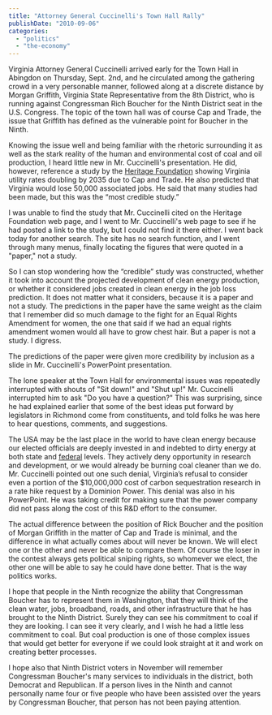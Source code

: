 ```yaml
---
title: "Attorney General Cuccinelli's Town Hall Rally"
publishDate: "2010-09-06"
categories: 
  - "politics"
  - "the-economy"
---
```


Virginia Attorney General Cuccinelli arrived early for the Town Hall in Abingdon on Thursday, Sept. 2nd, and he circulated among the gathering crowd in a very personable manner, followed along at a discrete distance by Morgan Griffith, Virginia State Representative from the 8th District, who is running against Congressman Rich Boucher for the Ninth District seat in the U.S. Congress. The topic of the town hall was of course Cap and Trade, the issue that Griffith has defined as the vulnerable point for Boucher in the Ninth.

Knowing the issue well and being familiar with the rhetoric surrounding it as well as the stark reality of the human and environmental cost of coal and oil production, I heard little new in Mr. Cuccinelli's presentation. He did, however, reference a study by the [Heritage Foundation](http://www.heritage.org/) showing Virginia utility rates doubling by 2035 due to Cap and Trade. He also predicted that Virginia would lose 50,000 associated jobs. He said that many studies had been made, but this was the “most credible study.”

I was unable to find the study that Mr. Cuccinelli cited on the Heritage Foundation web page, and I went to Mr. Cuccinelli's web page to see if he had posted a link to the study, but I could not find it there either. I went back today for another search. The site has no search function, and I went through many menus, finally locating the figures that were quoted in a "paper," not a study.

So I can stop wondering how the “credible” study was constructed, whether it took into account the projected development of clean energy production, or whether it considered jobs created in clean energy in the job loss prediction. It does not matter what it considers, because it is a paper and not a study. The predictions in the paper have the same weight as the claim that I remember did so much damage to the fight for an Equal Rights Amendment for women, the one that said if we had an equal rights amendment women would all have to grow chest hair. But a paper is not a study. I digress.

The predictions of the paper were given more credibility by inclusion as a slide in Mr. Cuccinelli's PowerPoint presentation.

The lone speaker at the Town Hall for environmental issues was repeatedly interrupted with shouts of "Sit down!" and "Shut up!" Mr. Cuccinelli interrupted him to ask "Do you have a question?" This was surprising, since he had explained earlier that some of the best ideas put forward by legislators in Richmond come from constituents, and told folks he was here to hear questions, comments, and suggestions.

The USA may be the last place in the world to have clean energy because our elected officials are deeply invested in and indebted to dirty energy at both state and [federal](http://dirtyenergymoney.com/index.php) levels. They actively deny opportunity in research and development, or we would already be burning coal cleaner than we do. Mr. Cuccinelli pointed out one such denial, Virginia’s refusal to consider even a portion of the $10,000,000 cost of carbon sequestration research in a rate hike request by a Dominion Power. This denial was also in his PowerPoint. He was taking credit for making sure that the power company did not pass along the cost of this R&D effort to the consumer.

The actual difference between the position of Rick Boucher and the position of Morgan Griffith in the matter of Cap and Trade is minimal, and the difference in what actually comes about will never be known. We will elect one or the other and never be able to compare them. Of course the loser in the contest always gets political sniping rights, so whomever we elect, the other one will be able to say he could have done better. That is the way politics works.

I hope that people in the Ninth recognize the ability that Congressman Boucher has to represent them in Washington, that they will think of the clean water, jobs, broadband, roads, and other infrastructure that he has brought to the Ninth District. Surely they can see his commitment to coal if they are looking. I can see it very clearly, and I wish he had a little less commitment to coal. But coal production is one of those complex issues that would get better for everyone if we could look straight at it and work on creating better processes.

I hope also that Ninth District voters in November will remember Congressman Boucher's many services to individuals in the district, both Democrat and Republican. If a person lives in the Ninth and cannot personally name four or five people who have been assisted over the years by Congressman Boucher, that person has not been paying attention.
